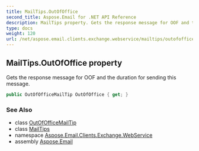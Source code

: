 ```yaml
---
title: MailTips.OutOfOffice
second_title: Aspose.Email for .NET API Reference
description: MailTips property. Gets the response message for OOF and the duration for sending this message
type: docs
weight: 120
url: /net/aspose.email.clients.exchange.webservice/mailtips/outofoffice/
---
```

## MailTips.OutOfOffice property

Gets the response message for OOF and the duration for sending this message.

```csharp
public OutOfOfficeMailTip OutOfOffice { get; }
```

### See Also

* class [OutOfOfficeMailTip](../../outofofficemailtip/)
* class [MailTips](../)
* namespace [Aspose.Email.Clients.Exchange.WebService](../../mailtips/)
* assembly [Aspose.Email](../../../)


